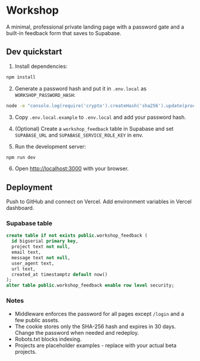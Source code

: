 # Workshop

A minimal, professional private landing page with a password gate and a built-in feedback form that saves to Supabase.

## Dev quickstart

1. Install dependencies:
```bash
npm install
```

2. Generate a password hash and put it in `.env.local` as `WORKSHOP_PASSWORD_HASH`:
```bash
node -e "console.log(require('crypto').createHash('sha256').update(process.argv[1]).digest('hex'))" "your-secret-password"
```

3. Copy `.env.local.example` to `.env.local` and add your password hash.

4. (Optional) Create a `workshop_feedback` table in Supabase and set `SUPABASE_URL` and `SUPABASE_SERVICE_ROLE_KEY` in env.

5. Run the development server:
```bash
npm run dev
```

6. Open [http://localhost:3000](http://localhost:3000) with your browser.

## Deployment

Push to GitHub and connect on Vercel. Add environment variables in Vercel dashboard.

### Supabase table

```sql
create table if not exists public.workshop_feedback (
  id bigserial primary key,
  project text not null,
  email text,
  message text not null,
  user_agent text,
  url text,
  created_at timestamptz default now()
);
alter table public.workshop_feedback enable row level security;
```

### Notes

- Middleware enforces the password for all pages except `/login` and a few public assets.
- The cookie stores only the SHA-256 hash and expires in 30 days. Change the password when needed and redeploy.
- Robots.txt blocks indexing.
- Projects are placeholder examples - replace with your actual beta projects.